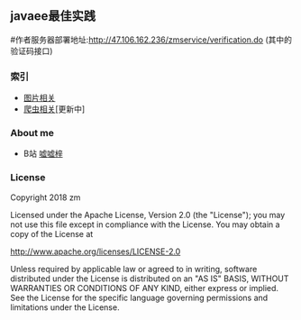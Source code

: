 ## javaee最佳实践

#作者服务器部署地址:http://47.106.162.236/zmservice/verification.do (其中的验证码接口)
### 索引
* [图片相关](https://github.com/XuWuDeAi/zmservice/blob/master/src/java/controller/ImgController.java)
* [爬虫相关](https://github.com/XuWuDeAi/zmservice/blob/master/src/java/controller/ReptileControl.java)[更新中]


### About me
* B站 [嘘嘘梓](https://space.bilibili.com/134566397/#/)

### License
 Copyright 2018 zm

 Licensed under the Apache License, Version 2.0 (the "License"); you may not use this file except in compliance with the License. You may obtain a copy of the License at

 http://www.apache.org/licenses/LICENSE-2.0

 Unless required by applicable law or agreed to in writing, software distributed under the License is distributed on an "AS IS" BASIS, WITHOUT WARRANTIES OR CONDITIONS OF ANY KIND, either express or implied. See the License for the specific language governing permissions and limitations under the License.
